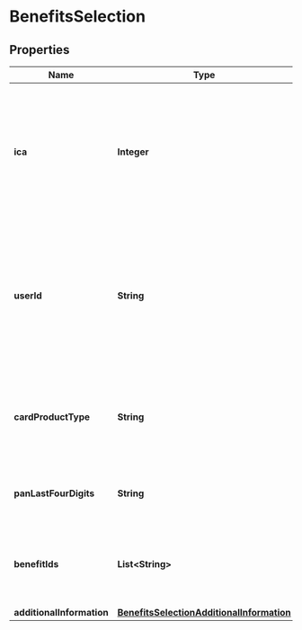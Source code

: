 
# BenefitsSelection

## Properties
Name | Type | Description | Notes
------------ | ------------- | ------------- | -------------
**ica** | **Integer** | Card Issuer&#39;s ICA Number (Interbank Card Association number). A four digit number assigned by MasterCard to a financial institution. | 
**userId** | **String** | Opaque identifier for the consumer. Issuer/Acquirer to send it complies to IETF RFC2396; MC provisions it depends on the use case, such as user123-partnerBank | 
**cardProductType** | **String** | Card product for which benefits have been set up by issuer during onboarding (i.e. black, gold) | 
**panLastFourDigits** | **String** | Last four digits of user&#39;s registered 16 digit credit card number | 
**benefitIds** | **List&lt;String&gt;** | Array of benefit IDs to assign to user. Typically holds benefitIds selected by user. | 
**additionalInformation** | [**BenefitsSelectionAdditionalInformation**](BenefitsSelectionAdditionalInformation.md) |  |  [optional]



